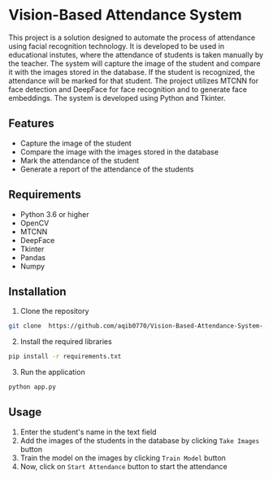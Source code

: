 # Vision-Based Attendance System

This project is a solution designed to automate the process of attendance using facial recognition technology. It is developed to be used in educational instutes, where the attendance of students is taken manually by the teacher. The system will capture the image of the student and compare it with the images stored in the database. If the student is recognized, the attendance will be marked for that student.
The project utilizes MTCNN for face detection and DeepFace for face recognition and to generate face embeddings. The system is developed using Python and Tkinter.

## Features
- Capture the image of the student
- Compare the image with the images stored in the database
- Mark the attendance of the student
- Generate a report of the attendance of the students

## Requirements
- Python 3.6 or higher
- OpenCV
- MTCNN
- DeepFace
- Tkinter
- Pandas
- Numpy

## Installation
1. Clone the repository
```bash
git clone  https://github.com/aqib0770/Vision-Based-Attendance-System-.git
```
2. Install the required libraries
```bash
pip install -r requirements.txt
```
3. Run the application
```bash
python app.py
```

## Usage
1. Enter the student's name in the text field
2. Add the images of the students in the database by clicking `Take Images`
button
3. Train the model on the images by clicking `Train Model` button
4. Now, click on `Start Attendance` button to start the attendance
